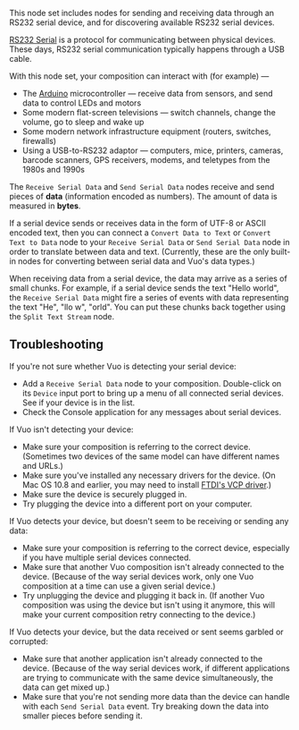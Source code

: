 This node set includes nodes for sending and receiving data through an RS232 serial device, and for discovering available RS232 serial devices.

[RS232 Serial](https://en.wikipedia.org/wiki/Serial_port) is a protocol for communicating between physical devices.  These days, RS232 serial communication typically happens through a USB cable.

With this node set, your composition can interact with (for example) —

   - The [Arduino](http://www.arduino.cc/) microcontroller — receive data from sensors, and send data to control LEDs and motors
   - Some modern flat-screen televisions — switch channels, change the volume, go to sleep and wake up
   - Some modern network infrastructure equipment (routers, switches, firewalls)
   - Using a USB-to-RS232 adaptor — computers, mice, printers, cameras, barcode scanners, GPS receivers, modems, and teletypes from the 1980s and 1990s

The `Receive Serial Data` and `Send Serial Data` nodes receive and send pieces of **data** (information encoded as numbers). The amount of data is measured in **bytes**.

If a serial device sends or receives data in the form of UTF-8 or ASCII encoded text, then you can connect a `Convert Data to Text` or `Convert Text to Data` node to your `Receive Serial Data` or `Send Serial Data` node in order to translate between data and text. (Currently, these are the only built-in nodes for converting between serial data and Vuo's data types.)

When receiving data from a serial device, the data may arrive as a series of small chunks. For example, if a serial device sends the text "Hello world", the `Receive Serial Data` might fire a series of events with data representing the text "He", "llo w", "orld". You can put these chunks back together using the `Split Text Stream` node.


## Troubleshooting

If you're not sure whether Vuo is detecting your serial device:

   - Add a `Receive Serial Data` node to your composition. Double-click on its `Device` input port to bring up a menu of all connected serial devices. See if your device is in the list.
   - Check the Console application for any messages about serial devices.

If Vuo isn't detecting your device:

   - Make sure your composition is referring to the correct device. (Sometimes two devices of the same model can have different names and URLs.)
   - Make sure you've installed any necessary drivers for the device. (On Mac OS 10.8 and earlier, you may need to install [FTDI's VCP driver](http://www.ftdichip.com/Drivers/VCP.htm).)
   - Make sure the device is securely plugged in.
   - Try plugging the device into a different port on your computer.

If Vuo detects your device, but doesn't seem to be receiving or sending any data:

   - Make sure your composition is referring to the correct device, especially if you have multiple serial devices connected.
   - Make sure that another Vuo composition isn't already connected to the device. (Because of the way serial devices work, only one Vuo composition at a time can use a given serial device.)
   - Try unplugging the device and plugging it back in. (If another Vuo composition was using the device but isn't using it anymore, this will make your current composition retry connecting to the device.)

If Vuo detects your device, but the data received or sent seems garbled or corrupted:

   - Make sure that another application isn't already connected to the device. (Because of the way serial devices work, if different applications are trying to communicate with the same device simultaneously, the data can get mixed up.)
   - Make sure that you're not sending more data than the device can handle with each `Send Serial Data` event. Try breaking down the data into smaller pieces before sending it.
